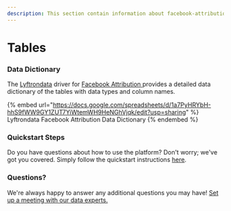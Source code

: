 ```yaml
---
description: This section contain information about facebook-attribution connector tables information
---
```


# Tables

### Data Dictionary

The [Lyftrondata](https://www.lyftrondata.com/) driver for [Facebook Attribution](https://www.lyftrondata.com/integration/facebook-attribution/)[ ](https://www.lyftrondata.com/integration/facebook-attribution/)provides a detailed data dictionary of the tables with data types and column names.

{% embed url="https://docs.google.com/spreadsheets/d/1a7PyHRYbH-hhS9fWW9GY1ZUT7YiWtemWH9HeNGhVjqk/edit?usp=sharing" %}
Lyftrondata Facebook Attribution Data Dictionary
{% endembed %}

### Quickstart Steps

Do you have questions about how to use the platform? Don't worry; we've got you covered. Simply follow the quickstart instructions [here](../../../../quickstart-steps.md).

### Questions? <a href="#questions" id="questions"></a>

We're always happy to answer any additional questions you may have! [Set up a meeting with our data experts.](https://www.lyftrondata.com/book-a-meeting/)

